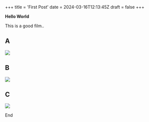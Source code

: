 +++
title = 'First Post'
date = 2024-03-16T12:13:45Z
draft = false
+++

**Hello World**

This is a good film..

**A**
---
![](/Quickstart-2/assets/images/county-lines_cover.jpeg)

**B**
---
![](/Quickstart-2/assets/images/county-lines_cover.jpeg)

**C**
---
![](/Quickstart-2/static/assets/images/county-lines_cover.jpeg)

End
